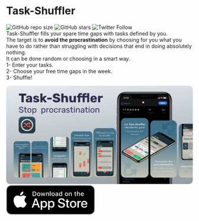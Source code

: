 # Task-Shuffler
![GitHub repo size](https://img.shields.io/github/repo-size/juanjovn/Task-Shuffler)
![GitHub stars](https://img.shields.io/github/stars/juanjovn/Task-Shuffler?style=social)
![Twitter Follow](https://img.shields.io/twitter/follow/juanjovn?style=social)  
Task-Shuffler fills your spare time gaps with tasks defined by you.  
The target is to __avoid the procrastination__ by choosing for you what you have to do rather than struggling with decisions that end in doing absolutely nothing.  
It can be done random or choosing in a smart way.  
1- Enter your tasks.  
2- Choose your free time gaps in the week.  
3- Shuffle!  

[![](covergithub_radius.png)](https://apps.apple.com/us/app/task-shuffler/id1552752499)  
[![](appstorelogo.png)](https://apps.apple.com/us/app/task-shuffler/id1552752499)